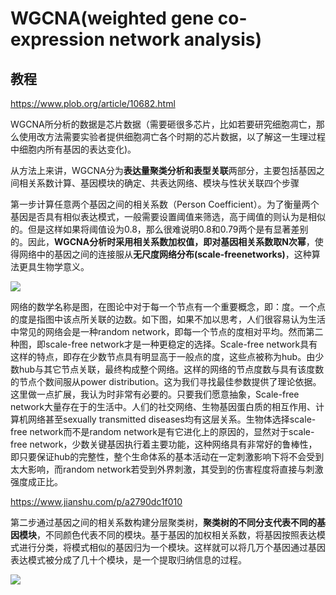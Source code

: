 #  WGCNA(weighted gene co-expression network analysis)

## 教程

https://www.plob.org/article/10682.html

 

WGCNA所分析的数据是芯片数据（需要砸很多芯片，比如若要研究细胞凋亡，那么使用改方法需要实验者提供细胞凋亡各个时期的芯片数据，以了解这一生理过程中细胞内所有基因的表达变化)。



从方法上来讲，WGCNA分为**表达量聚类分析和表型关联**两部分，主要包括基因之间相关系数计算、基因模块的确定、共表达网络、模块与性状关联四个步骤

第一步计算任意两个基因之间的相关系数（Person Coefficient）。为了衡量两个基因是否具有相似表达模式，一般需要设置阈值来筛选，高于阈值的则认为是相似的。但是这样如果将阈值设为0.8，那么很难说明0.8和0.79两个是有显著差别的。因此，**WGCNA分析时采用相关系数加权值，即对基因相关系数取N次幂**，使得网络中的基因之间的连接服从**无尺度网络分布(scale-freenetworks)**，这种算法更具生物学意义。

![](https://i.loli.net/2018/11/05/5be0059dbceea.jpg)



网络的数学名称是图，在图论中对于每一个节点有一个重要概念，即：度。一个点的度是指图中该点所关联的边数。如下图，如果不加以思考，人们很容易认为生活中常见的网络会是一种random network，即每一个节点的度相对平均。然而第二种图，即scale-free network才是一种更稳定的选择。Scale-free network具有这样的特点，即存在少数节点具有明显高于一般点的度，这些点被称为hub。由少数hub与其它节点关联，最终构成整个网络。这样的网络的节点度数与具有该度数的节点个数间服从power distribution。这为我们寻找最佳参数提供了理论依据。     这里做一点扩展，我认为时非常有必要的。只要我们愿意抽象，Scale-free network大量存在于的生活中。人们的社交网络、生物基因蛋白质的相互作用、计算机网络甚至sexually transmitted diseases均有这层关系。生物体选择scale-free network而不是random network是有它进化上的原因的，显然对于scale-free network，少数关键基因执行着主要功能，这种网络具有非常好的鲁棒性，即只要保证hub的完整性，整个生命体系的基本活动在一定刺激影响下将不会受到太大影响，而random network若受到外界刺激，其受到的伤害程度将直接与刺激强度成正比。

 https://www.jianshu.com/p/a2790dc1f010



第二步通过基因之间的相关系数构建分层聚类树，**聚类树的不同分支代表不同的基因模块**，不同颜色代表不同的模块。基于基因的加权相关系数，将基因按照表达模式进行分类，将模式相似的基因归为一个模块。这样就可以将几万个基因通过基因表达模式被分成了几十个模块，是一个提取归纳信息的过程。

![](https://i.loli.net/2018/11/05/5be0062feeae6.jpg)

 








